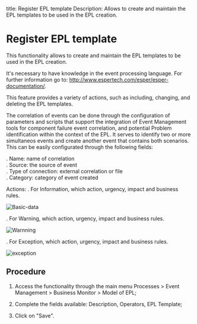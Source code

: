 title: Register EPL template
Description: Allows to create and maintain the EPL templates to be used in the EPL creation.
# Register EPL template

This functionality allows to create and maintain the EPL templates to be used
in the EPL creation.

It's necessary to have knowledge in the event processing language. For further
information go to: <http://www.espertech.com/esper/esper-documentation/>.

This feature provides a variety of actions, such as including, changing, and
deleting the EPL templates.

The correlation of events can be done through the configuration of parameters and scripts that support the integration of Event Management tools for component failure event correlation, and potential Problem identification within the context of the EPL. It serves to identify two or more simultaneos events and create another event that contains both scenarios. This can be easily configurated through the following fields:

. Name: name of correlation  
. Source: the source of event  
. Type of connection: external correlation or file  
. Category: category of event created

Actions:
. For Information, which action, urgency, impact and business rules.

![Basic-data][1]
 
. For Warning, which action, urgency, impact and business rules.

![Warnning][2]

. For Exception, which action, urgency, impact and business rules.

![exception][3]

Procedure
-------------

1.  Access the functionality through the main menu Processes \> Event Management
    \> Business Monitor \> Model of EPL;

2.  Complete the fields available: Description, Operators, EPL Template;

3.  Click on "Save".

[1]:images/basic-data.png
[2]:images/warnnig.png
[3]:images/exception.png
